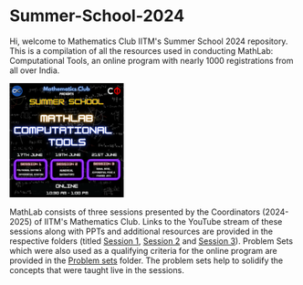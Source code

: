 # Summer-School-2024

Hi, welcome to Mathematics Club IITM's Summer School 2024 repository. This is a compilation of all the resources used in conducting MathLab: Computational Tools, an online program with nearly 1000 registrations from all over India.

<img src="MathLab Poster.png" alt="poster" width="200"/>

MathLab consists of three sessions presented by the Coordinators (2024-2025) of IITM's Mathematics Club. Links to the YouTube stream of these sessions along with PPTs and additional resources are provided in the respective folders (titled [Session 1](Session%201), [Session 2](Session%202) and [Session 3](Session%203)). Problem Sets which were also used as a qualifying criteria for the online program are provided in the [Problem sets](Problem%20sets) folder. The problem sets help to solidify the concepts that were taught live in the sessions.
